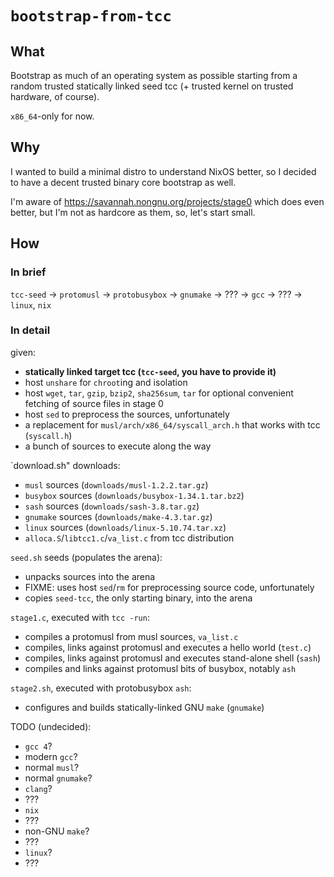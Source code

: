 # `bootstrap-from-tcc`

## What

Bootstrap as much of an operating system as possible
starting from a random trusted statically linked seed tcc
(+ trusted kernel on trusted hardware, of course).

`x86_64`-only for now.

## Why

I wanted to build a minimal distro to understand NixOS better,
so I decided to have a decent trusted binary core bootstrap as well.

I'm aware of https://savannah.nongnu.org/projects/stage0 which does even better,
but I'm not as hardcore as them, so, let's start small.

## How

### In brief

`tcc-seed` -> `protomusl` -> `protobusybox` -> `gnumake` -> ??? ->
`gcc` -> ??? ->
`linux`, `nix`

### In detail

given:

* **statically linked target tcc (`tcc-seed`, you have to provide it)**
* host `unshare` for `chroot`ing and isolation
* host `wget`, `tar`, `gzip`, `bzip2`, `sha256sum`, `tar`
  for optional convenient fetching of source files in stage 0
* host `sed` to preprocess the sources, unfortunately
* a replacement for `musl/arch/x86_64/syscall_arch.h` that works with tcc
  (`syscall.h`)
* a bunch of sources to execute along the way

`download.sh" downloads:

* `musl` sources (`downloads/musl-1.2.2.tar.gz`)
* `busybox` sources (`downloads/busybox-1.34.1.tar.bz2`)
* `sash` sources (`downloads/sash-3.8.tar.gz`)
* `gnumake` sources (`downloads/make-4.3.tar.gz`)
* `linux` sources (`downloads/linux-5.10.74.tar.xz`)
* `alloca.S`/`libtcc1.c`/`va_list.c` from tcc distribution

`seed.sh` seeds (populates the arena):

* unpacks sources into the arena
* FIXME: uses host `sed`/`rm` for preprocessing source code, unfortunately
* copies `seed-tcc`, the only starting binary, into the arena

`stage1.c`, executed with `tcc -run`:

* compiles a protomusl from musl sources, `va_list.c`
* compiles, links against protomusl and executes a hello world (`test.c`)
* compiles, links against protomusl and executes stand-alone shell (`sash`)
* compiles and links against protomusl bits of busybox, notably `ash`

`stage2.sh`, executed with protobusybox `ash`:

* configures and builds statically-linked GNU `make` (`gnumake`)

TODO (undecided):

* `gcc 4`?
* modern `gcc`?
* normal `musl`?
* normal `gnumake`?
* `clang`?
* ???
* `nix`
* ???
* non-GNU `make`?
* ???
* `linux`?
* ???
